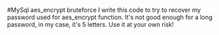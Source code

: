#MySql aes_encrypt bruteforce
I write this code to try to recover my password used for aes_encrypt function. It's not good enough for a long password, in my case, it's 5 letters.  Use it at your own risk!

